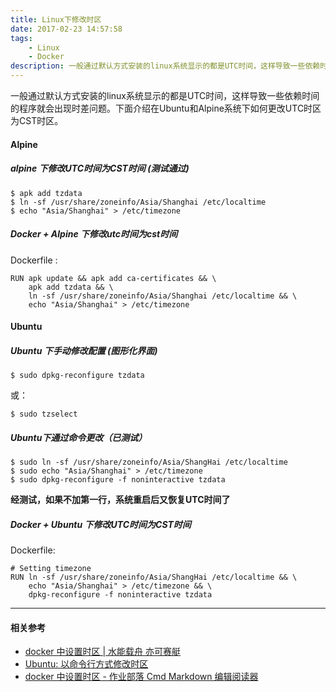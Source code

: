 ```yaml
---
title: Linux下修改时区
date: 2017-02-23 14:57:58
tags:
	- Linux
	- Docker
description: 一般通过默认方式安装的linux系统显示的都是UTC时间，这样导致一些依赖时间的程序就会出现时差问题。下面介绍在Ubuntu和Alpine系统下如何更改UTC时区为CST时区。
---
```


一般通过默认方式安装的linux系统显示的都是UTC时间，这样导致一些依赖时间的程序就会出现时差问题。下面介绍在Ubuntu和Alpine系统下如何更改UTC时区为CST时区。

#### Alpine

##### alpine 下修改UTC时间为CST时间 (测试通过)

```
$ apk add tzdata 
$ ln -sf /usr/share/zoneinfo/Asia/Shanghai /etc/localtime 
$ echo "Asia/Shanghai" > /etc/timezone
```

##### Docker + Alpine 下修改utc时间为cst时间

Dockerfile :

```
RUN apk update && apk add ca-certificates && \
    apk add tzdata && \
    ln -sf /usr/share/zoneinfo/Asia/Shanghai /etc/localtime && \
    echo "Asia/Shanghai" > /etc/timezone
```

#### Ubuntu

##### Ubuntu 下手动修改配置 (图形化界面)

```
$ sudo dpkg-reconfigure tzdata
```

或：

```
$ sudo tzselect
```

##### Ubuntu下通过命令更改（已测试）

```
$ sudo ln -sf /usr/share/zoneinfo/Asia/ShangHai /etc/localtime
$ sudo echo "Asia/Shanghai" > /etc/timezone
$ sudo dpkg-reconfigure -f noninteractive tzdata
```

**经测试，如果不加第一行，系统重启后又恢复UTC时间了** 

##### Docker + Ubuntu 下修改UTC时间为CST时间

Dockerfile:

```
# Setting timezone
RUN ln -sf /usr/share/zoneinfo/Asia/ShangHai /etc/localtime && \
	echo "Asia/Shanghai" > /etc/timezone && \
	dpkg-reconfigure -f noninteractive tzdata
```

***

#### 相关参考

* [docker 中设置时区 | 水能载舟 亦可赛艇](https://lengzzz.com/note/timezone-in-docker)
* [Ubuntu: 以命令行方式修改时区](https://lesca.me/archives/set-timezone-with-command-line-on-ubuntu.html)
* [docker 中设置时区 - 作业部落 Cmd Markdown 编辑阅读器](https://www.zybuluo.com/zwh8800/note/337111)
